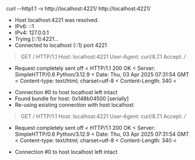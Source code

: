 curl --http1.1 -v http://localhost:4221/ http://localhost:4221/
* Host localhost:4221 was resolved.
* IPv6: ::1
* IPv4: 127.0.0.1
*   Trying [::1]:4221...
* Connected to localhost (::1) port 4221
> GET / HTTP/1.1
> Host: localhost:4221
> User-Agent: curl/8.7.1
> Accept: */*
> 
* Request completely sent off
< HTTP/1.1 200 OK
< Server: SimpleHTTP/0.6 Python/3.12.9
< Date: Thu, 03 Apr 2025 07:31:54 GMT
< Content-type: text/html; charset=utf-8
< Content-Length: 340
< 
<!DOCTYPE HTML>
* Connection #0 to host localhost left intact
* Found bundle for host: 0x148b04500 [serially]
* Re-using existing connection with host localhost
> GET / HTTP/1.1
> Host: localhost:4221
> User-Agent: curl/8.7.1
> Accept: */*
> 
* Request completely sent off
< HTTP/1.1 200 OK
< Server: SimpleHTTP/0.6 Python/3.12.9
< Date: Thu, 03 Apr 2025 07:31:54 GMT
< Content-type: text/html; charset=utf-8
< Content-Length: 340
< 
<!DOCTYPE HTML>
* Connection #0 to host localhost left intact
